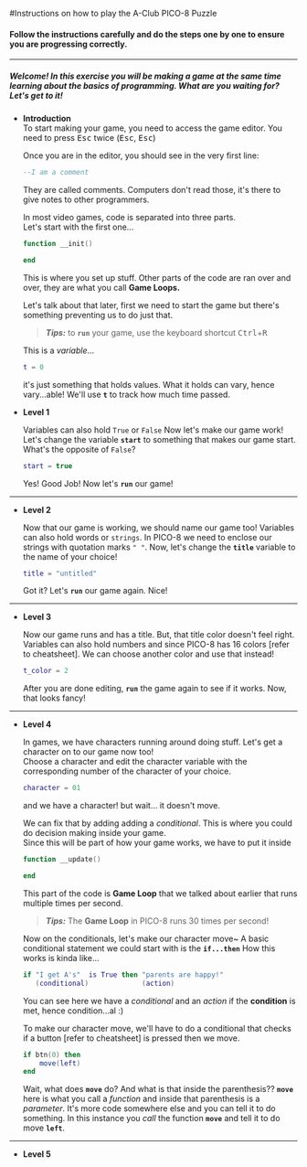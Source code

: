 #Instructions on how to play the A-Club PICO-8 Puzzle

#### Follow the instructions carefully and do the steps one by one to ensure you are progressing correctly.

***

##### Welcome! In this exercise you will be making a game at the same time learning about the basics of programming. What are you waiting for? Let's get to it!

* **Introduction**  
    To start making your game, you need to access the game editor.
    You need to press <kbd>Esc</kbd> twice (<kbd>Esc</kbd>, <kbd>Esc</kbd>)  
    
    Once you are in the editor, you should see in the very first line: 
    ```lua
    --I am a comment
    ```

    They are called comments. Computers don't read those, it's there to give notes to other programmers.  

    In most video games, code is separated into three parts.  
    Let's start with the first one...
    ```lua
    function __init()

    end
    ```
    This is where you set up stuff. Other parts of the code are ran over and over, they are what you call **Game Loops.**  

    Let's talk about that later, first we need to start the game but there's something preventing us to do just that.

    > **_Tips:_** to **`run`** your game, use the keyboard shortcut <kbd>Ctrl</kbd>+<kbd>R</kbd>  
    
    This is a *variable*... 
    ```lua
    t = 0
    ```
    it's just something that holds values. What it holds can vary, hence vary...able!
    We'll use **`t`** to track how much time passed.  

* **Level 1**  

    Variables can also hold `True` or `False`
    Now let's make our game work! Let's change the variable **`start`** to something that makes our game start. What's the opposite of `False`?
    ```lua
    start = true
    ```
    Yes! Good Job!
    Now let's **`run`** our game!  

***  

* **Level 2**  
    
    Now that our game is working, we should name our game too!
    Variables can also hold words or `strings`. In PICO-8 we need to enclose our strings with quotation marks `" "`.
    Now, let's change the **`title`** variable to the name of your choice!
    ```lua
    title = "untitled"
    ```
    Got it? Let's **`run`** our game again.
    Nice!  

***  

* **Level 3**  
    
    Now our game runs and has a title. But, that title color doesn't feel right.   
    Variables can also hold numbers and since PICO-8 has 16 colors [refer to cheatsheet]. We can choose another color and use that instead!
    ```lua
    t_color = 2
    ```
    After you are done editing, **`run`** the game again to see if it works.
    Now, that looks fancy!  

***  

* **Level 4**  
    
    In games, we have characters running around doing stuff. Let's get a character on to our game now too!  
    Choose a character and edit the character variable with the corresponding number of the character of your choice.
    ```lua
    character = 01 
    ```
    and we have a character! but wait... it doesn't move.  

    We can fix that by adding adding a *conditional*. This is where you could do decision making inside your game.  
    Since this will be part of how your game works, we have to put it inside 
    ```lua
    function __update()

    end
    ```
    This part of the code is **Game Loop** that we talked about earlier that runs multiple times per second.
    > **_Tips:_** The **Game Loop** in PICO-8 runs 30 times per second!  
    
    Now on the conditionals, let's make our character move~
    A basic conditional statement we could start with is the **`if...then`**
    How this works is kinda like...
    ```lua
    if "I get A's"  is True then "parents are happy!"
       (conditional)             (action)
    ```
    You can see here we have a _conditional_ and an _action_ if the **condition** is met, hence condition...al :)  

    To make our character move, we'll have to do a conditional that checks if a button [refer to cheatsheet] is pressed then we move.
    ```lua
    if btn(0) then
        move(left)
    end
    ```
    Wait, what does **`move`** do? And what is that inside the parenthesis??
    **`move`** here is what you call a *function* and inside that parenthesis is a *parameter*. It's more code somewhere else and you can tell it to do something. In this instance you *call* the function **`move`** and tell it to do move **`left`**. 

***  

* **Level 5**
